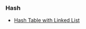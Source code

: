 ### Hash

* [Hash Table with Linked List](https://github.com/jiangxq18/leetcode/blob/master/Introduction-of-Algorithms/hash/hash_table_with_linked_list.cc)
